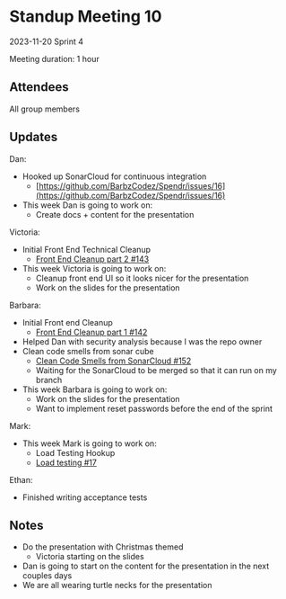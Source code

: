 # Standup Meeting 10

2023-11-20
Sprint 4

Meeting duration: 1 hour

## Attendees

All group members

## Updates

Dan:

- Hooked up SonarCloud for continuous integration
  - [https://github.com/BarbzCodez/Spendr/issues/16](https://github.com/BarbzCodez/Spendr/issues/16)
- This week Dan is going to work on:
  - Create docs + content for the presentation

Victoria:

- Initial Front End Technical Cleanup
  - [Front End Cleanup part 2 #143](https://github.com/BarbzCodez/Spendr/issues/143)
- This week Victoria is going to work on:
  - Cleanup front end UI so it looks nicer for the presentation
  - Work on the slides for the presentation

Barbara:

- Initial Front end Cleanup
  - [Front End Cleanup part 1 #142](https://github.com/BarbzCodez/Spendr/issues/142)
- Helped Dan with security analysis because I was the repo owner
- Clean code smells from sonar cube
  - [Clean Code Smells from SonarCloud #152](https://github.com/BarbzCodez/Spendr/issues/152)
  - Waiting for the SonarCloud to be merged so that it can run on my branch
- This week Barbara is going to work on:
  - Work on the slides for the presentation
  - Want to implement reset passwords before the end of the sprint

Mark:

- This week Mark is going to work on:
  - Load Testing Hookup
  - [Load testing #17](https://github.com/BarbzCodez/Spendr/issues/17)

Ethan:

- Finished writing acceptance tests

## Notes

- Do the presentation with Christmas themed
  - Victoria starting on the slides
- Dan is going to start on the content for the presentation in the next couples days
- We are all wearing turtle necks for the presentation
